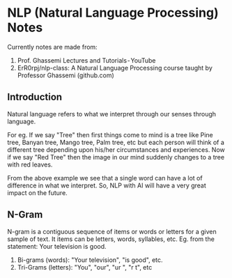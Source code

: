 # NLP (Natural Language Processing) Notes
Currently notes are made from: 
1. Prof. Ghassemi Lectures and Tutorials - YouTube
2. ErR0rpj/nlp-class: A Natural Language Processing course taught by Professor Ghassemi (github.com) 

## Introduction
Natural language refers to what we interpret through our senses through language.

For eg. If we say "Tree" then first things come to mind is a tree like Pine tree, Banyan tree, Mango tree, Palm tree, etc but each person will think of a different tree depending upon his/her circumstances and experiences. Now if we say "Red Tree" then the image in our mind suddenly changes to a tree with red leaves.

From the above example we see that a single word can have a lot of difference in what we interpret. So, NLP with AI will have a very great impact on the future.

## N-Gram
N-gram is a contiguous sequence of items or words or letters for a given sample of text. It items can be letters, words, syllables, etc. Eg. from the statement: Your television is good.
1. Bi-grams (words): "Your television", "is good", etc.
2. Tri-Grams (letters): "You", "our", "ur ", "r t", etc
